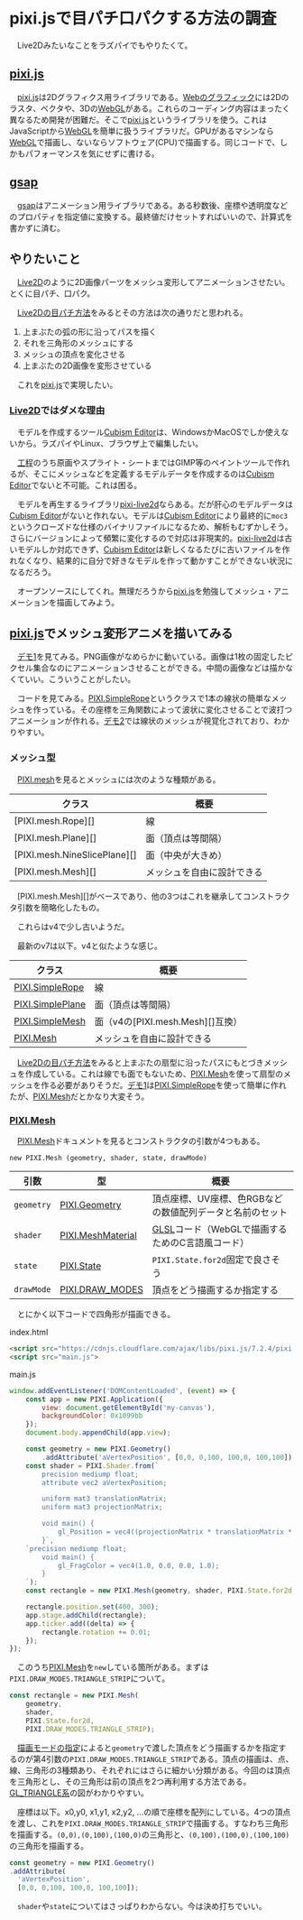 # pixi.jsで目パチ口パクする方法の調査

　Live2Dみたいなことをラズパイでもやりたくて。

<!-- more -->

## [pixi.js][]

　[pixi.js][]は2Dグラフィクス用ライブラリである。[Webのグラフィック][]には2Dのラスタ、ベクタや、3Dの[WebGL][]がある。これらのコーディング内容はまったく異なるため開発が困難だ。そこで[pixi.js][]というライブラリを使う。これはJavaScriptから[WebGL][]を簡単に扱うライブラリだ。GPUがあるマシンなら[WebGL][]で描画し、ないならソフトウェア(CPU)で描画する。同じコードで、しかもパフォーマンスを気にせずに書ける。

[pixi.js]:https://pixijs.com/
[Webのグラフィック]:https://developer.mozilla.org/ja/docs/Web/Guide/Graphics
[WebGL]:https://ja.wikipedia.org/wiki/WebGL
[GLSL]:https://ja.wikipedia.org/wiki/GLSL

## [gsap][]

　[gsap][]はアニメーション用ライブラリである。ある秒数後、座標や透明度などのプロパティを指定値に変換する。最終値だけセットすればいいので、計算式を書かずに済む。

[gsap]:https://greensock.com/gsap/

## やりたいこと

　[Live2D][]のように2D画像パーツをメッシュ変形してアニメーションさせたい。とくに目パチ、口パク。

　[Live2Dの目パチ方法][]をみるとその方法は次の通りだと思われる。

1. 上まぶたの弧の形に沿ってパスを描く
1. それを三角形のメッシュにする
1. メッシュの頂点を変化させる
1. 上まぶたの2D画像を変形させている

[Live2D]:https://www.live2d.com/
[Live2Dの目パチ方法]:https://docs.live2d.com/cubism-editor-tutorials/eye-blink/

　これを[pixi.js][]で実現したい。

### [Live2D][]ではダメな理由

　モデルを作成するツール[Cubism Editor][]は、WindowsかMacOSでしか使えないから。ラズパイやLinux、ブラウザ上で編集したい。

　[工程][]のうち原画やスプライト・シートまではGIMP等のペイントツールで作れるが、そこにメッシュなどを定義するモデルデータを作成するのは[Cubism Editor][]でないと不可能。これは困る。

[Cubism Editor]:https://www.live2d.com/download/cubism/
[工程]:https://www.live2d.com/about/

　モデルを再生するライブラリ[pixi-live2d][]ならある。だが肝心のモデルデータは[Cubism Editor][]がないと作れない。モデルは[Cubism Editor][]により最終的に`moc3`というクローズドな仕様のバイナリファイルになるため、解析もむずかしそう。さらにバージョンによって頻繁に変化するので対応は非現実的。[pixi-live2d][]は古いモデルしか対応できず、[Cubism Editor][]は新しくなるたびに古いファイルを作れなくなり、結果的に自分で好きなモデルを作って動かすことができない状況になるだろう。

[pixi-live2d]:https://github.com/avgjs/pixi-live2d

　オープンソースにしてくれ。無理だろうから[pixi.js][]を勉強してメッシュ・アニメーションを描画してみよう。

## [pixi.js][]でメッシュ変形アニメを描いてみる

　[デモ1][Textured Mesh - Basic]を見てみる。PNG画像がなめらかに動いている。画像は1枚の固定したピクセル集合なのにアニメーションさせることができる。中間の画像などは描かなくていい。こういうことがしたい。

　コードを見てみる。[PIXI.SimpleRope][]というクラスで1本の線状の簡単なメッシュを作っている。その座標を三角関数によって波状に変化させることで波打つアニメーションが作れる。[デモ2][Textured Mesh - Advanced]では線状のメッシュが視覚化されており、わかりやすい。

[Textured Mesh - Basic]:https://pixijs.io/examples/#/mesh-and-shaders/textured-mesh-advanced.js
[Textured Mesh - Advanced]:https://pixijs.io/examples/#/mesh-and-shaders/textured-mesh-advanced.js

### メッシュ型

　[PIXI.mesh][]を見るとメッシュには次のような種類がある。

クラス|概要
------|----
[PIXI.mesh.Rope][]|線
[PIXI.mesh.Plane][]|面（頂点は等間隔）
[PIXI.mesh.NineSlicePlane][]|面（中央が大きめ）
[PIXI.mesh.Mesh][]|メッシュを自由に設計できる

　[PIXI.mesh.Mesh][]がベースであり、他の3つはこれを継承してコンストラクタ引数を簡略化したもの。

　これらはv4で少し古いようだ。

[PIXI.mesh]:https://pixijs.download/v4.8.6/docs/PIXI.mesh.html
[Mesh]:https://pixijs.download/v4.8.6/docs/PIXI.mesh.Mesh.html
[NineSlicePlane]:https://pixijs.download/v4.8.6/docs/PIXI.mesh.NineSlicePlane.html
[Plane]:https://pixijs.download/v4.8.6/docs/PIXI.mesh.Plane.html
[Rope]:https://pixijs.download/v4.8.6/docs/PIXI.mesh.Rope.html

　最新のv7は以下。v4と似たような感じ。

クラス|概要
------|----
[PIXI.SimpleRope][]|線
[PIXI.SimplePlane][]|面（頂点は等間隔）
[PIXI.SimpleMesh][]|面（v4の[PIXI.mesh.Mesh][]互換）
[PIXI.Mesh][]|メッシュを自由に設計できる

[PIXI.Mesh]:https://pixijs.download/dev/docs/PIXI.Mesh.html
[PIXI.SimpleRope]:https://pixijs.download/dev/docs/PIXI.SimpleRope.html
[PIXI.SimplePlane]:https://pixijs.download/dev/docs/PIXI.SimplePlane.html
[PIXI.SimpleMesh]:https://pixijs.download/dev/docs/PIXI.SimpleMesh.html

　[Live2Dの目パチ方法][]をみると上まぶたの扇型に沿ったパスにもとづきメッシュを作成している。これは線でも面でもないため、[PIXI.Mesh][]を使って扇型のメッシュを作る必要がありそうだ。[デモ1][Textured Mesh - Basic]は[PIXI.SimpleRope][]を使って簡単に作れたが、[PIXI.Mesh][]だとかなり大変そう。

### [PIXI.Mesh][]

　[PIXI.Mesh][]ドキュメントを見るとコンストラクタの引数が4つもある。

```
new PIXI.Mesh (geometry, shader, state, drawMode)
```

引数|型|概要
----|--|----
`geometry`|[PIXI.Geometry][]|頂点座標、UV座標、色RGBなどの数値配列データと名前のセット
`shader`|[PIXI.MeshMaterial]|[GLSL][]コード（WebGLで描画するためのC言語風コード）
`state`|[PIXI.State]|`PIXI.State.for2d`固定で良さそう
`drawMode`|[PIXI.DRAW_MODES]|頂点をどう描画するか指定する

[PIXI.Geometry]:https://pixijs.download/dev/docs/PIXI.Geometry.html
[PIXI.MeshMaterial]:https://pixijs.download/dev/docs/PIXI.MeshMaterial.html
[PIXI.State]:https://pixijs.download/dev/docs/PIXI.State.html
[PIXI.DRAW_MODES]:https://pixijs.download/dev/docs/PIXI.html#DRAW_MODES

　とにかく以下コードで四角形が描画できる。

index.html
```html
<script src="https://cdnjs.cloudflare.com/ajax/libs/pixi.js/7.2.4/pixi.min.js"></script>
<script src="main.js">
```
main.js
```javascript
window.addEventListener('DOMContentLoaded', (event) => {
    const app = new PIXI.Application({
        view: document.getElementById('my-canvas'),
        backgroundColor: 0x1099bb
    });
    document.body.appendChild(app.view);

    const geometry = new PIXI.Geometry()
        .addAttribute('aVertexPosition', [0,0, 0,100, 100,0, 100,100]); // PIXI.DRAW_MODES.TRIANGLE_STRIP 前の頂点2つを再利用する
    const shader = PIXI.Shader.from(`
        precision mediump float;
        attribute vec2 aVertexPosition;

        uniform mat3 translationMatrix;
        uniform mat3 projectionMatrix;

        void main() {
            gl_Position = vec4((projectionMatrix * translationMatrix * vec3(aVertexPosition, 1.0)).xy, 0.0, 1.0);
        }`,
    `precision mediump float;
        void main() {
            gl_FragColor = vec4(1.0, 0.0, 0.0, 1.0);
        }
    `);
    const rectangle = new PIXI.Mesh(geometry, shader, PIXI.State.for2d, PIXI.DRAW_MODES.TRIANGLE_STRIP);

    rectangle.position.set(400, 300);
    app.stage.addChild(rectangle);
    app.ticker.add((delta) => {
        rectangle.rotation += 0.01;
    });
});
```

　このうち[PIXI.Mesh][]を`new`している箇所がある。まずは`PIXI.DRAW_MODES.TRIANGLE_STRIP`について。

```javascript
const rectangle = new PIXI.Mesh(
    geometry, 
    shader, 
    PIXI.State.for2d, 
    PIXI.DRAW_MODES.TRIANGLE_STRIP);
```

　[描画モードの指定][]によると`geometry`で渡した頂点をどう描画するかを指定するのが第4引数の`PIXI.DRAW_MODES.TRIANGLE_STRIP`である。頂点の描画は、点、線、三角形の3種類あり、それぞれにはさらに細かい分類がある。今回のは頂点を三角形とし、その三角形は前の頂点を2つ再利用する方法である。[GL_TRIANGLE系][]の図がわかりやすい。

[描画モードの指定]:https://tkengo.github.io/blog/2015/01/03/opengl-es-2-2d-knowledge-2/#描画モードの指定-div-id-drawing-mode-div
[GL_TRIANGLE系]:https://tkengo.github.io/blog/2015/01/03/opengl-es-2-2d-knowledge-2/#gl-lines-gl-line-strip-gl-line-loop

　座標は以下。x0,y0, x1,y1, x2,y2, ...の順で座標を配列にしている。4つの頂点を渡し、これを`PIXI.DRAW_MODES.TRIANGLE_STRIP`で描画する。すなわち三角形を描画する。`(0,0),(0,100),(100,0)`の三角形と、`(0,100),(100,0),(100,100)`の三角形を描画する。

```javascript
const geometry = new PIXI.Geometry()
.addAttribute(
  'aVertexPosition', 
  [0,0, 0,100, 100,0, 100,100]);
```

　`shader`や`state`についてはさっぱりわからない。今は決め打ちでいい。


